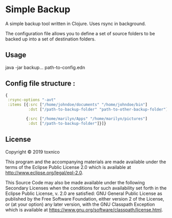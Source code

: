 # Simple Backup

A simple backup tool written in Clojure.
Uses rsync in background.

The configuration file allows you to define a set of source folders to be backed up into a set of destination folders.

## Usage

java -jar backup... path-to-config.edn

## Config file structure :
```clojure
{
 :rsync-options "-avt"
 :items [{:src ["/home/johndoe/documents" "/home/johndoe/bin"]
          :dst ["/path-to-backup-folder" "path-to-other-backup-folder"]}

         {:src ["/home/marilyn/Apps" "/home/marilyn/pictures"]
          :dst ["/path-to-backup-folder"]}]}
```


## License

Copyright © 2019 toxnico

This program and the accompanying materials are made available under the
terms of the Eclipse Public License 2.0 which is available at
http://www.eclipse.org/legal/epl-2.0.

This Source Code may also be made available under the following Secondary
Licenses when the conditions for such availability set forth in the Eclipse
Public License, v. 2.0 are satisfied: GNU General Public License as published by
the Free Software Foundation, either version 2 of the License, or (at your
option) any later version, with the GNU Classpath Exception which is available
at https://www.gnu.org/software/classpath/license.html.
